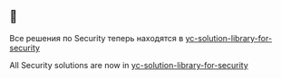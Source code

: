 ## 🚚 

Все решения по Security теперь находятся в [yc-solution-library-for-security](https://github.com/yandex-cloud/yc-solution-library-for-security)

All Security solutions are now in [yc-solution-library-for-security](https://github.com/yandex-cloud/yc-solution-library-for-security)
